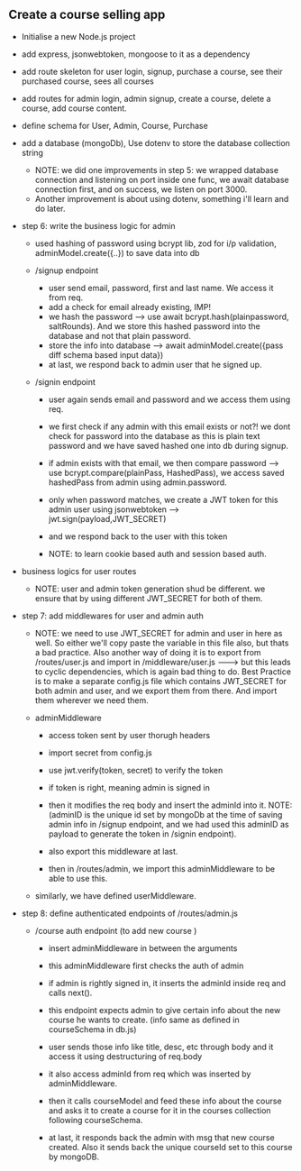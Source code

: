 ## Create a course selling app 

- Initialise a new Node.js project 
- add express, jsonwebtoken, mongoose to it as a dependency
- add route skeleton for user login, signup, purchase a course, see their purchased course, sees all courses 
- add routes for admin login, admin signup, create a course, delete a course, add course content.
- define schema for User, Admin, Course, Purchase 
- add a database (mongoDb), Use dotenv to store the database collection string
    - NOTE:  we did one improvements in step 5: we wrapped database connection and listening on port inside one func, we await database connection first, and on success, we listen on port 3000.
    - Another improvement is about using dotenv, something i'll learn and do later.

- step 6: write the business logic for admin 

    - used hashing of password using bcrypt lib, zod for i/p validation, adminModel.create({..}) to save data into db
    - /signup endpoint 
        - user send email, password, first and last name. We access it from req.
        - add a check for email already existing, IMP!
        - we hash the password --> use await bcrypt.hash(plainpassword, saltRounds). And we store this hashed password into the database and not that plain password.
        - store the info into database --> await adminModel.create({pass diff schema based input data})
        - at last, we respond back to admin user that he signed up. 

    - /signin endpoint 
        - user again sends email and password and we access them using req. 
        - we first check if any admin with this email exists or not?! we dont check for password into the database as this is plain text password and we have saved hashed one into db during signup.
        - if admin exists with that email, we then compare password --> use bcrypt.compare(plainPass, HashedPass), we access saved hashedPass from admin using admin.password.
        - only when password matches, we create a JWT token for this admin user using jsonwebtoken --> jwt.sign(payload,JWT_SECRET)
        - and we respond back to the user with this token

        - NOTE: to learn cookie based auth and session based auth.

- business logics for user routes 
    - NOTE: user and admin token generation shud be different. we ensure that by using different JWT_SECRET for both of them.

- step 7: add middlewares for user and admin auth 

    - NOTE: we need to use JWT_SECRET for admin and user in here as well. So either we'll copy paste the variable in this file also, but thats a bad practice. Also another way of doing it is to export from /routes/user.js and import in /middleware/user.js ---> but this leads to cyclic dependencies, which is again bad thing to do.
    Best Practice is to make a separate config.js file which contains JWT_SECRET for both admin and user, and we export them from there. And import them wherever we need them.

    - adminMiddleware 
        - access token sent by user thorugh headers 
        - import secret from config.js 
        - use jwt.verify(token, secret) to verify the token 
        - if token is right, meaning admin is signed in
        - then it modifies the req body and insert the adminId into it. 
        NOTE: (adminID is the unique id set by mongoDb at the time of saving admin info in /signup endpoint, and we had used this adminID as payload to generate the token in /signin endpoint).
        - also export this middleware at last.

        - then in /routes/admin, we import this adminMiddleware to be able to use this. 

    - similarly, we have defined userMiddleware. 

- step 8: define authenticated endpoints of /routes/admin.js
    - /course auth endpoint (to add new course )
        - insert adminMiddleware in between the arguments 
        - this adminMiddleware first checks the auth of admin 
        - if admin is rightly signed in, it inserts the adminId inside req and calls next().
        
        - this endpoint expects admin to give certain info about the new course he wants to create. (info same as defined in courseSchema in db.js)

        - user sends those info like title, desc, etc through body and it access it using destructuring of req.body
        - it also access adminId from req which was inserted by adminMiddleware.

        - then it calls courseModel and feed these info about the course and asks it to create a course for it in the courses collection following courseSchema.

        - at last, it responds back the admin with msg that new course created. Also it sends back the unique courseId set to this course by mongoDB.




